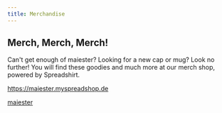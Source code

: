 ```yaml
---
title: Merchandise
---
```


## Merch, Merch, Merch!
Can't get enough of maiester? Looking for a new cap or mug? Look no further! You will find these goodies and much more at our merch shop, powered by Spreadshirt.

<https://maiester.myspreadshop.de>


<div id="myShop">
    <a href="https://maiester.myspreadshop.de">maiester</a>
</div>

<script>
    var spread_shop_config = {
        shopName: 'maiester',
        locale: 'en_DE',
        prefix: 'https://maiester.myspreadshop.de',
        baseId: 'myShop'
    };
</script>

<script type="text/javascript"
        src="https://maiester.myspreadshop.de/shopfiles/shopclient/shopclient.nocache.js">
</script>
